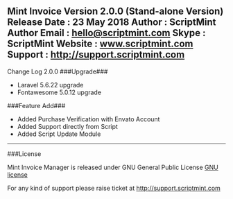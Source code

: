 Mint Invoice Version 2.0.0 (Stand-alone Version)
Release Date : 23 May 2018
Author       : ScriptMint
Author Email : hello@scriptmint.com
Skype        : ScriptMint
Website      : www.scriptmint.com
Support      : http://support.scriptmint.com
--------------------------------------------
Change Log 2.0.0
###Upgrade###
* Laravel 5.6.22 upgrade
* Fontawesome 5.0.12 upgrade

###Feature Add###
* Added Purchase Verification with Envato Account
* Added Support directly from Script
* Added Script Update Module
--------------------------------------------
###License

Mint Invoice Manager is released under GNU General Public License [GNU license](http://www.gnu.org/licenses/gpl-3.0.en.html)

For any kind of support please raise ticket at http://support.scriptmint.com
